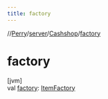 ```yaml
---
title: factory
---
```

//[Perry](../../../index.html)/[server](../index.html)/[Cashshop](index.html)/[factory](factory.html)



# factory



[jvm]\
val [factory](factory.html): [ItemFactory](../../client.inventory/-item-factory/index.html)




